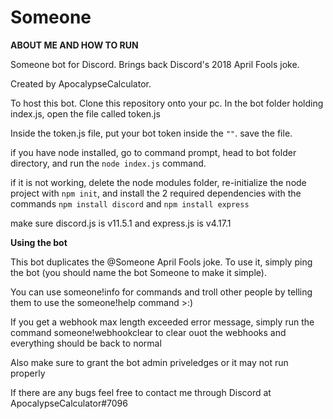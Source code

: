 # Someone
**ABOUT ME AND HOW TO RUN**

Someone bot for Discord. Brings back Discord's 2018 April Fools joke.

Created by ApocalypseCalculator.

To host this bot. Clone this repository onto your pc. In the bot folder holding index.js, open the file called token.js

Inside the token.js file, put your bot token inside the `""`. save the file.

if you have node installed, go to command prompt, head to bot folder directory, and run the `node index.js` command.

if it is not working, delete the node modules folder, re-initialize the node project with `npm init`, and install the 2 required dependencies with the commands `npm install discord` and `npm install express`

make sure discord.js is v11.5.1 and express.js is v4.17.1


**Using the bot**

This bot duplicates the @Someone April Fools joke. To use it, simply ping the bot (you should name the bot Someone to make it simple).

You can use someone!info for commands and troll other people by telling them to use the someone!help command >:)

If you get a webhook max length exceeded error message, simply run the command someone!webhookclear to clear ouot the webhooks and everything should be back to normal

Also make sure to grant the bot admin priveledges or it may not run properly

If there are any bugs feel free to contact me through Discord at ApocalypseCalculator#7096
